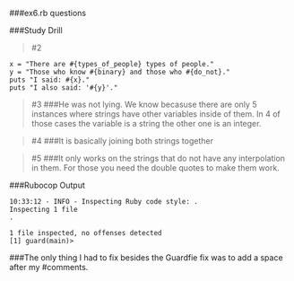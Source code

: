 ###ex6.rb questions

###Study Drill

>#2

```
x = "There are #{types_of_people} types of people."
y = "Those who know #{binary} and those who #{do_not}."
puts "I said: #{x}."
puts "I also said: '#{y}'."

```

>#3
###He was not lying. We know becasuse there are only 5 instances where strings have other variables inside of them. In 4 of those cases the variable is a string the other one is an integer.

>#4
###It is basically joining both strings together

>#5
###It only works on the strings that do not have any interpolation in them. For those you need the double quotes to make them work.

###Rubocop Output
```
10:33:12 - INFO - Inspecting Ruby code style: .
Inspecting 1 file
.

1 file inspected, no offenses detected
[1] guard(main)>
```

###The only thing I had to fix besides the Guardfie fix was to add a space after my #comments.


